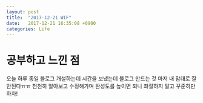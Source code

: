 ```yaml
---
layout: post
title:  "2017-12-21 WIF"
date:   2017-12-21 16:35:08 +0900
categories: Life
---
```


# 공부하고 느낀 점

오늘 하루 종일 블로그 개설하는데 시간을 보냈는데 블로그 만드는 것 마저 내 맘대로 잘 안된다ㅠㅠ
천천히 알아보고 수정해가며 완성도를 높이면 되니 좌절하지 말고 꾸준히만 하자!
